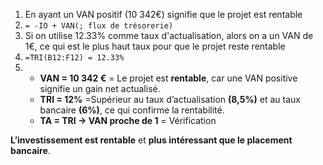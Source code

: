 
1) En ayant un VAN positif (10 342€) signifie que le projet est rentable
2) `= -IO + VAN(; flux de trésorerie)`
3) Si on utilise 12.33% comme taux d'actualisation, alors on a un VAN de 1€, ce qui est le plus haut taux pour que le projet reste rentable
4) `=TRI(B12:F12) = 12.33%`
5) 
	- **VAN = 10 342 €** = Le projet est **rentable**, car une VAN positive signifie un gain net actualisé.
	- **TRI = 12%** =Supérieur au taux d’actualisation **(8,5%)** et au taux bancaire **(6%)**, ce qui confirme la rentabilité.
	- **TA = TRI → VAN proche de 1** = Vérification

**L’investissement est rentable** et **plus intéressant que le placement bancaire**.